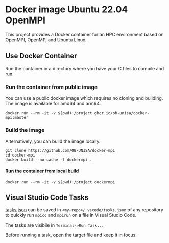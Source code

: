 # Docker image Ubuntu 22.04 OpenMPI 

This project provides a Docker container for an HPC environment based on OpenMPI, OpenMP, and Ubuntu Linux.

## Use Docker Container

Run the container in a directory where you have your C files to compile and run.

### Run the container from public image
You can use a public docker image which requires no cloning and building. The image is available for amd64 and arm64.
```shell
docker run --rm -it -v $(pwd):/project ghcr.io/ob-unisa/docker-mpi:master
```

### Build the image
Alternatively, you can build the image locally.
```shell
git clone https://github.com/OB-UNISA/docker-mpi
cd docker-mpi
docker build --no-cache -t dockermpi .
```

#### Run the container from local build
```shell
docker run --rm -it -v $(pwd):/project dockermpi
```

## Visual Studio Code Tasks
[tasks.json](.vscode/tasks.json) can be saved in `<my-repo>/.vscode/tasks.json` of any repository to quickly run `mpicc` and `mpirun` on a file in Visual Studio Code.

The tasks are visibile in `Terminal->Run Task...`

Before running a task, open the target file and keep it in focus.
